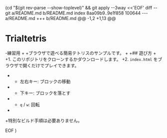  (cd "$(git rev-parse --show-toplevel)" && git apply --3way <<'EOF' 
diff --git a/README.md b/README.md
index 8aa09b9..9e1f858 100644
--- a/README.md
+++ b/README.md
@@ -1,2 +1,13 @@
 # Trialtetris
-練習用
+
+ブラウザで遊べる簡易テトリスのサンプルです。
+
+## 遊び方
+
+1. このリポジトリをクローンするかダウンロードします。
+2. `index.html` をブラウザで開くだけでプレイできます。
+   - 左右キー: ブロックの移動
+   - 下キー: ブロックを落とす
+   - `q` / `w`: 回転
+
+特別なビルド手順は必要ありません。
 
EOF
)
